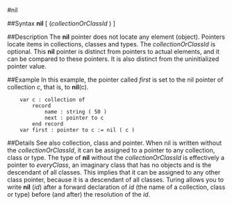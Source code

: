 
#nil

##Syntax
**nil** [ (*collectionOrClassId* ) ]



##Description
The **nil** pointer does not locate any element (object). Pointers locate items in collections, classes and types. The *collectionOrClassId* is optional.
This **nil** pointer is distinct from pointers to actual elements, and it can be compared to these pointers. It is also distinct from the uninitialized pointer value.



##Example
In this example, the pointer called *first* is set to the nil pointer of collection *c*, that is, to **nil**(c).


        var c : collection of
            record
                name : string ( 50 )
                next : pointer to c
            end record
        var first : pointer to c := nil ( c )
##Details
See also collection, class and pointer. When nil is written without the *collectionOrClassId*, it can be assigned to a pointer to any collection, class or type.
The type of **nil** without the *collectionOrClassId* is effectively a pointer to *everyClass*, an imaginary class that has no objects and is the descendant of all classes. This implies that it can be assigned to any other class pointer, because it is a descendant of all classes.
Turing allows you to write **nil** (*id*) after a forward declaration of *id* (the name of a collection, class or type) before (and after) the resolution of the *id*.


